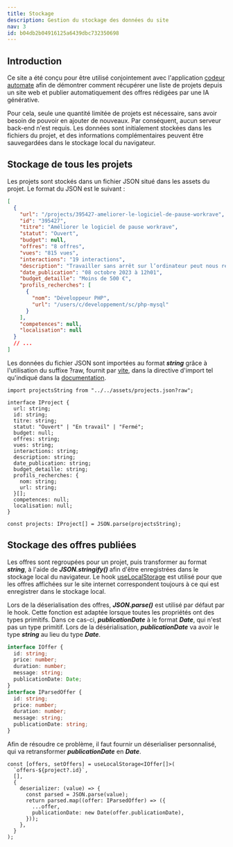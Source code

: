 ```yaml
---
title: Stockage
description: Gestion du stockage des données du site
nav: 3
id: b04db2b04916125a6439dbc732350698
---
```


## Introduction

Ce site a été conçu pour être utilisé conjointement avec l'application [codeur automate](https://github.com/vlanp/CodeurAutomate) afin de démontrer comment récupérer une liste de projets depuis un site web et publier automatiquement des offres rédigées par une IA générative.

Pour cela, seule une quantité limitée de projets est nécessaire, sans avoir besoin de pouvoir en ajouter de nouveaux. Par conséquent, aucun serveur back-end n'est requis. Les données sont initialement stockées dans les fichiers du projet, et des informations complémentaires peuvent être sauvegardées dans le stockage local du navigateur.

## Stockage de tous les projets

Les projets sont stockés dans un fichier JSON situé dans les assets du projet. Le format du JSON est le suivant :

```json
[
  {
    "url": "/projects/395427-ameliorer-le-logiciel-de-pause-workrave",
    "id": "395427",
    "titre": "Améliorer le logiciel de pause workrave",
    "statut": "Ouvert",
    "budget": null,
    "offres": "8 offres",
    "vues": "815 vues",
    "interactions": "19 interactions",
    "description": "Travailler sans arrêt sur l’ordinateur peut nous rendre las et nous faire négliger l’activité physique. Pour éviter cela, le logiciel Workrave peut nous aider. C’est un outil qui nous propose de faire des pauses régulières et de pratiquer quelques exercices.\n\nJe trouve que les pause pourrait être plus personnalisées\n\nJ'aimerais bien étudier ce project avec une équipe intéressée \n\nFaire un cahier des charges et lancer un crowdfunding\n\nAu plaisir de faire connaissance Alexandre",
    "date_publication": "08 octobre 2023 à 12h01",
    "budget_detaille": "Moins de 500 €",
    "profils_recherches": [
      {
        "nom": "Développeur PHP",
        "url": "/users/c/developpement/sc/php-mysql"
      }
    ],
    "competences": null,
    "localisation": null
  }
  // ...
]
```

Les données du fichier JSON sont importées au format **_string_** grâce à l'utilisation du suffixe ?raw, fournit par [vite](https://vite.dev/), dans la directive d'import tel qu'indiqué dans la [documentation](https://vite.dev/guide/assets).

```tsx
import projectsString from "../../assets/projects.json?raw";

interface IProject {
  url: string;
  id: string;
  titre: string;
  statut: "Ouvert" | "En travail" | "Fermé";
  budget: null;
  offres: string;
  vues: string;
  interactions: string;
  description: string;
  date_publication: string;
  budget_detaille: string;
  profils_recherches: {
    nom: string;
    url: string;
  }[];
  competences: null;
  localisation: null;
}

const projects: IProject[] = JSON.parse(projectsString);
```

## Stockage des offres publiées

Les offres sont regroupées pour un projet, puis transformer au format **_string_**, à l'aide de **_JSON.stringify()_** afin d'être enregistrées dans le stockage local du navigateur. Le hook [useLocalStorage](https://usehooks-ts.com/react-hook/use-local-storage) est utilisé pour que les offres affichées sur le site internet correspondent toujours à ce qui est enregistrer dans le stockage local.

Lors de la déserialisation des offres, **_JSON.parse()_** est utilisé par défaut par le hook. Cette fonction est adaptée lorsque toutes les propriétés ont des types primitifs. Dans ce cas-ci, **_publicationDate_** à le format **_Date_**, qui n'est pas un type primitif. Lors de la désérialisation, **_publicationDate_** va avoir le type **_string_** au lieu du type **_Date_**.

```ts
interface IOffer {
  id: string;
  price: number;
  duration: number;
  message: string;
  publicationDate: Date;
}
interface IParsedOffer {
  id: string;
  price: number;
  duration: number;
  message: string;
  publicationDate: string;
}
```

Afin de résoudre ce problème, il faut fournir un déserialiser personnalisé, qui va retransformer **_publicationDate_** en **_Date_**.

```tsx
const [offers, setOffers] = useLocalStorage<IOffer[]>(
  `offers-${project?.id}`,
  [],
  {
    deserializer: (value) => {
      const parsed = JSON.parse(value);
      return parsed.map((offer: IParsedOffer) => ({
        ...offer,
        publicationDate: new Date(offer.publicationDate),
      }));
    },
  }
);
```
